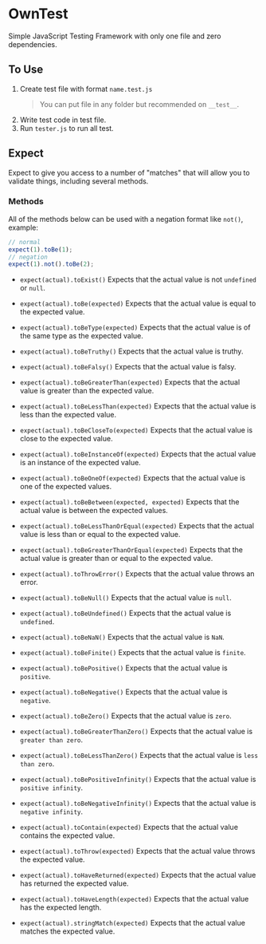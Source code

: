 # OwnTest
Simple JavaScript Testing Framework with only one file and zero dependencies.

## To Use 
1. Create test file with format `name.test.js` 
   > You can put file in any folder but recommended on `__test__`.
2. Write test code in test file.
3. Run `tester.js` to run all test.

## Expect

Expect to give you access to a number of "matches" that will allow you to validate things, including several methods.

### Methods
All of the methods below can be used with a negation format like `not()`, example: 
```js
// normal 
expect(1).toBe(1);
// negation
expect(1).not().toBe(2);
```

- `expect(actual).toExist()`
  Expects that the actual value is not `undefined` or `null`.

- `expect(actual).toBe(expected)`
  Expects that the actual value is equal to the expected value.

- `expect(actual).toBeType(expected)`
  Expects that the actual value is of the same type as the expected value.

- `expect(actual).toBeTruthy()`
  Expects that the actual value is truthy.

- `expect(actual).toBeFalsy()`
  Expects that the actual value is falsy.

- `expect(actual).toBeGreaterThan(expected)`
  Expects that the actual value is greater than the expected value.

- `expect(actual).toBeLessThan(expected)`
  Expects that the actual value is less than the expected value.

- `expect(actual).toBeCloseTo(expected)`
  Expects that the actual value is close to the expected value.

- `expect(actual).toBeInstanceOf(expected)`
  Expects that the actual value is an instance of the expected value.
  
- `expect(actual).toBeOneOf(expected)`
  Expects that the actual value is one of the expected values.

- `expect(actual).toBeBetween(expected, expected)`
  Expects that the actual value is between the expected values.

- `expect(actual).toBeLessThanOrEqual(expected)`
  Expects that the actual value is less than or equal to the expected value.

- `expect(actual).toBeGreaterThanOrEqual(expected)`
  Expects that the actual value is greater than or equal to the expected value.

- `expect(actual).toThrowError()`
  Expects that the actual value throws an error.

- `expect(actual).toBeNull()`
  Expects that the actual value is `null`.

- `expect(actual).toBeUndefined()`
  Expects that the actual value is `undefined`.

- `expect(actual).toBeNaN()`
  Expects that the actual value is `NaN`.

- `expect(actual).toBeFinite()`
  Expects that the actual value is `finite`.

- `expect(actual).toBePositive()`
  Expects that the actual value is `positive`.

- `expect(actual).toBeNegative()`
  Expects that the actual value is `negative`.

- `expect(actual).toBeZero()`
  Expects that the actual value is `zero`.

- `expect(actual).toBeGreaterThanZero()`
  Expects that the actual value is `greater than zero`.

- `expect(actual).toBeLessThanZero()`
  Expects that the actual value is `less than zero`.

- `expect(actual).toBePositiveInfinity()`
  Expects that the actual value is `positive infinity`.

- `expect(actual).toBeNegativeInfinity()`
  Expects that the actual value is `negative infinity`.

- `expect(actual).toContain(expected)`
  Expects that the actual value contains the expected value.

- `expect(actual).toThrow(expected)`
  Expects that the actual value throws the expected value.

- `expect(actual).toHaveReturned(expected)`
  Expects that the actual value has returned the expected value.

- `expect(actual).toHaveLength(expected)`
  Expects that the actual value has the expected length.

- `expect(actual).stringMatch(expected)`
  Expects that the actual value matches the expected value.

